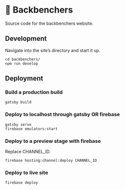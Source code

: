 # 🚀 Backbenchers

Source code for the backbenchers website.

## Development

Navigate into the site’s directory and start it up.

```shell
cd backbenchers/
npm run develop
```

## Deployment

### Build a production build

```shell
gatsby build
```

### Deploy to localhost through gatsby OR firebase

```shell
gatsby serve
firebase emulators:start
```

### Deploy to a preview stage with firebase

Replace CHANNEL_ID.

```shell
firebase hosting:channel:deploy CHANNEL_ID
```

### Deploy to live site

```shell
firebase deploy
```
